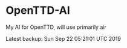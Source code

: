 # OpenTTD-AI
My AI for OpenTTD, will use primarily air

Latest backup: Sun Sep 22 05:21:01 UTC 2019
